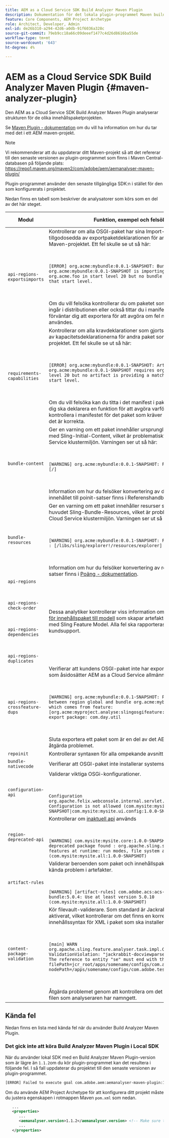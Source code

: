 ```yaml
---
title: AEM as a Cloud Service SDK Build Analyzer Maven Plugin
description: Dokumentation för det lokala plugin-programmet Maven build analyzer
feature: Core Components, AEM Project Archetype
role: Architect, Developer, Admin
exl-id: de26b310-a294-42d6-a0db-91f6036a328c
source-git-commit: 79eb9cc18a66c09deeef1477c4d26d8616ba55de
workflow-type: tm+mt
source-wordcount: '643'
ht-degree: 4%

---
```


# AEM as a Cloud Service SDK Build Analyzer Maven Plugin {#maven-analyzer-plugin}

Den AEM as a Cloud Service SDK Build Analyzer Maven Plugin analyserar strukturen för de olika innehållspaketprojekten.

Se [Maven Plugin - dokumentation](https://github.com/adobe/aemanalyser-maven-plugin/blob/main/aemanalyser-maven-plugin/README.md) om du vill ha information om hur du tar med det i ett AEM maven-projekt.

>[!NOTE]
>
>Vi rekommenderar att du uppdaterar ditt Maven-projekt så att det refererar till den senaste versionen av plugin-programmet som finns i Maven Central-databasen på följande plats: https://repo1.maven.org/maven2/com/adobe/aem/aemanalyser-maven-plugin/

Plugin-programmet använder den senaste tillgängliga SDK:n i stället för den som konfigurerats i projektet.

Nedan finns en tabell som beskriver de analysatorer som körs som en del av det här steget. <!-- Note that some are executed in the local SDK, while others are only executed during the Cloud Manager pipeline deployment. -->

| Modul | Funktion, exempel och felsökning | Lokal SDK | Cloud Manager |
|---|---|---|---|
| `api-regions-exportsimports` | Kontrollerar om alla OSGI-paket har sina Import-Package-deklarationer tillgodosedda av exportpaketdeklarationen för andra inkluderade paket i Maven-projektet. Ett fel skulle se ut så här: <p> </p> `[ERROR] org.acme:mybundle:0.0.1-SNAPSHOT: Bundle org.acme:mybundle:0.0.1-SNAPSHOT is importing package(s) org.acme.foo in start level 20 but no bundle is exporting these for that start level.`<p> </p>Om du vill felsöka kontrollerar du om paketet som innehåller paketet ingår i distributionen eller också tittar du i manifestet för paketet som du förväntar dig att exportera för att avgöra om fel namn eller version användes. | Ja | Ja |
| `requirements-capabilities` | Kontrollerar om alla kravdeklarationer som gjorts i OSGI-paket uppfylls av kapacitetsdeklarationerna för andra paket som ingår i Maven-projektet. Ett fel skulle se ut så här: <p> </p> `[ERROR] org.acme:mybundle:0.0.1-SNAPSHOT: Artifact org.acme:mybundle:0.0.1-SNAPSHOT requires org.foo.bar in start level 20 but no artifact is providing a matching capability in this start level.`<p> </p> Om du vill felsöka kan du titta i det manifest i paketet som du förväntade dig ska deklarera en funktion för att avgöra varför den saknas, eller kontrollera i manifestet för det paket som kräver det för att se att kraven i det är korrekta. | Ja | Ja |
| `bundle-content` | Ger en varning om ett paket innehåller ursprungligt innehåll som anges med Sling-Initial-Content, vilket är problematiskt i den AEM as a Cloud Service klustermiljön. Varningen ser ut så här: <p> </p> `[WARNING] org.acme:mybundle:0.0.1-SNAPSHOT: Found initial content : [/]` <p> </p>Information om hur du felsöker konvertering av det ursprungliga innehållet till poinit-satser finns i Referenshandbok. | Ja | Ja |
| `bundle-resources` | Ger en varning om ett paket innehåller resurser som har angetts med huvudet Sling-Bundle-Resources, vilket är problematiskt i den AEM as a Cloud Service klustermiljön. Varningen ser ut så här:<p> </p> `[WARNING] org.acme:mybundle:0.0.1-SNAPSHOT: Found bundle resources : [/libs/sling/explorer!/resources/explorer]`<p> </p> Information om hur du felsöker konvertering av resurser till repoinit-satser finns i [Poäng - dokumentation](https://experienceleague.adobe.com/docs/experience-manager-cloud-service/implementing/developing/aem-project-content-package-structure.html?lang=en#repo-init). | Ja | Ja |
| `api-regions`<p> </p>`api-regions-check-order`<p> </p>`api-regions-dependencies`<p> </p>`api-regions-duplicates` | Dessa analytiker kontrollerar viss information om [konverteringsprocess för innehållspaket till modell](https://experienceleague.adobe.com/docs/experience-manager-cloud-service/implementing/deploying/overview.html?lang=en#deploying) som skapar artefakter som överensstämmer med Sling Feature Model. Alla fel ska rapporteras till Adobe kundsupport. | Ja | Ja |
| `api-regions-crossfeature-dups` | Verifierar att kundens OSGI-paket inte har exportpaketsdeklarationer som åsidosätter AEM as a Cloud Service allmänna API:er<p> </p>`[WARNING] org.acme:mybundle:0.0.1-SNAPSHOT: Package overlap found between region global and bundle org.acme:mybundle:0.0.1.SNAPSHOT which comes from feature: [org.acme:myproject.analyse:slingosgifeature:0.0.1-SNAPSHOT]. Both export package: com.day.util`<p> </p>Sluta exportera ett paket som är en del av det AEM offentliga API:t för att åtgärda problemet. | Ja | Ja |
| `repoinit` | Kontrollerar syntaxen för alla ompekande avsnitt | Ja | Ja |
| `bundle-nativecode` | Verifierar att OSGI-paket inte installerar systemspecifik kod. | Ja | Ja |
| `configuration-api` | Validerar viktiga OSGi-konfigurationer. <p> </p> `Configuration org.apache.felix.webconsole.internal.servlet.OsgiManager: Configuration is not allowed (com.mysite:mysite.all:1.0.0-SNAPSHOT\|com.mysite:mysite.ui.config:1.0.0-SNAPSHOT)` | Ja | Ja |
| `region-deprecated-api` | Kontrollerar om [inaktuell api](https://experienceleague.adobe.com/docs/experience-manager-cloud-service/release-notes/deprecated-apis.html) används <p> </p>`[WARNING] com.mysite:mysite.core:1.0.0-SNAPSHOT: Usage of deprecated package found : org.apache.sling.settings : Avoid these features at runtime: run modes, file system access (com.mysite:mysite.all:1.0.0-SNAPSHOT)` | Ja | Ja |
| `artifact-rules` | Validerar beroenden som paket och innehållspaket för att förhindra kända problem i artefakter.<p> </p>`[WARNING] [artifact-rules] com.adobe.acs:acs-aem-commons-bundle:5.0.4: Use at least version 5.0.10 (com.mysite:mysite.all:1.0.0-SNAPSHOT)` | Ja | Ja |
| `content-package-validation` | Kör filevault-validerare. Som standard är Jackrabbit-docviewparser aktiverat, vilket kontrollerar om det finns en korrekt formaterad innehållssyntax för XML i paket som ska installeras under distributionen.<p> </p>`[main] WARN org.apache.sling.feature.analyser.task.impl.CheckContentPackages - ValidationViolation: "jackrabbit-docviewparser: Invalid XML found: The reference to entity "se" must end with the ';' delimiter.", filePath=jcr_root/apps/somename/configs/com.adobe.test.Invalid.xml, nodePath=/apps/somename/configs/com.adobe.test.Invalid`<p> </p>Åtgärda problemet genom att kontrollera om det finns XML-problem i filen som analyseraren har namngett. | Ja | Ja |

## Kända fel

Nedan finns en lista med kända fel när du använder Build Analyzer Maven Plugin.

### Det gick inte att köra Build Analyzer Maven Plugin i Local SDK

När du använder lokal SDK med en Build Analyzer Maven Plugin-version som är lägre än `1.1.2`om du kör plugin-programmet kan det resultera i följande fel. I så fall uppdaterar du projektet till den senaste versionen av plugin-programmet.

```txt
[ERROR] Failed to execute goal com.adobe.aem:aemanalyser-maven-plugin:1.1.0:analyse (default-analyse) on project mysite.analyse: Execution default-analyse of goal com.adobe.aem:aemanalyser-maven-plugin:1.1.0:analyse failed: arraycopy: source index -1 out of bounds for char[65536] -> [Help 1]
```

Om du använde AEM Project Archetype för att konfigurera ditt projekt måste du justera egenskapen i rotmappen Maven `pom.xml` som nedan.

```xml
   ...
   <properties>
      ...
      <aemanalyser.version>1.1.2</aemanalyser.version> <!-- Make sure to use the latest release -->
      ...
   </properties>
```
